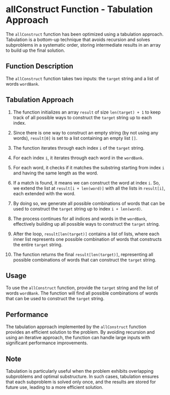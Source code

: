 # allConstruct Function - Tabulation Approach

The `allConstruct` function has been optimized using a tabulation approach. Tabulation is a bottom-up technique that avoids recursion and solves subproblems in a systematic order, storing intermediate results in an array to build up the final solution.

## Function Description

The `allConstruct` function takes two inputs: the `target` string and a list of words `wordBank`.

## Tabulation Approach

1. The function initializes an array `result` of size `len(target) + 1` to keep track of all possible ways to construct the `target` string up to each index.

2. Since there is one way to construct an empty string (by not using any words), `result[0]` is set to a list containing an empty list `[]`.

3. The function iterates through each index `i` of the `target` string.

4. For each index `i`, it iterates through each word in the `wordBank`.

5. For each word, it checks if it matches the substring starting from index `i` and having the same length as the word.

6. If a match is found, it means we can construct the word at index `i`. So, we extend the list at `result[i + len(word)]` with all the lists in `result[i]`, each extended with the word.

7. By doing so, we generate all possible combinations of words that can be used to construct the `target` string up to index `i + len(word)`.

8. The process continues for all indices and words in the `wordBank`, effectively building up all possible ways to construct the `target` string.

9. After the loop, `result[len(target)]` contains a list of lists, where each inner list represents one possible combination of words that constructs the entire `target` string.

10. The function returns the final `result[len(target)]`, representing all possible combinations of words that can construct the `target` string.

## Usage

To use the `allConstruct` function, provide the `target` string and the list of words `wordBank`. The function will find all possible combinations of words that can be used to construct the `target` string.

## Performance

The tabulation approach implemented by the `allConstruct` function provides an efficient solution to the problem. By avoiding recursion and using an iterative approach, the function can handle large inputs with significant performance improvements.

## Note

Tabulation is particularly useful when the problem exhibits overlapping subproblems and optimal substructure. In such cases, tabulation ensures that each subproblem is solved only once, and the results are stored for future use, leading to a more efficient solution.
